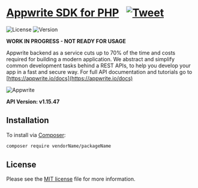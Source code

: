 # [Appwrite SDK for PHP]() &nbsp; [![Tweet](https://img.shields.io/twitter/url/http/shields.io.svg?style=social)](https://twitter.com/intent/tweet?text=&url=&via=&hashtags=)

![License](https://img.shields.io/github/license//.svg?v=1)
![Version](https://img.shields.io/badge/api%20version-v1.15.47-blue.svg?v=1)

**WORK IN PROGRESS - NOT READY FOR USAGE**

Appwrite backend as a service cuts up to 70% of the time and costs required for building a modern application. We abstract and simplify common development tasks behind a REST APIs, to help you develop your app in a fast and secure way. For full API documentation and tutorials go to [https://appwrite.io/docs](https://appwrite.io/docs)



![Appwrite](https://appwrite.io/v1/images/console.png)

**API Version: v1.15.47**

## Installation

To install via [Composer](http://getcomposer.org/):

```bash
composer require vendorName/packageName
```

## License

Please see the [MIT license]() file for more information.